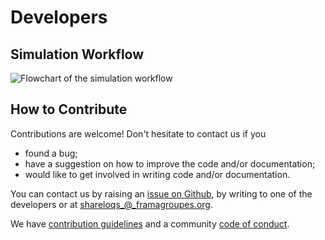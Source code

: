 # Developers

## Simulation Workflow

![Flowchart of the simulation workflow](assets/flowchart.png)

## How to Contribute

Contributions are welcome! Don't hesitate to contact us if you

* found a bug;
* have a suggestion on how to improve the code and/or documentation;
* would like to get involved in writing code and/or documentation.

You can contact us by raising an [issue on Github](https://github.com/shareloqs/MPSDynamics/issues), by writing to one of the developers or at shareloqs_@_framagroupes.org.

We have [contribution guidelines](../../CONTRIBUTING.md) and a community [code of conduct](../../CODE_OF_CONDUCT.md).
